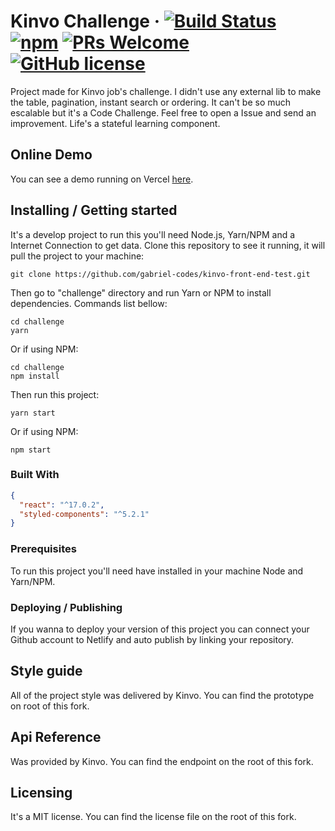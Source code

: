 # Kinvo Challenge &middot; [![Build Status](https://img.shields.io/travis/npm/npm/latest.svg?style=flat-square)](https://travis-ci.org/npm/npm) [![npm](https://img.shields.io/npm/v/npm.svg?style=flat-square)](https://www.npmjs.com/package/npm) [![PRs Welcome](https://img.shields.io/badge/PRs-welcome-brightgreen.svg?style=flat-square)](http://makeapullrequest.com) [![GitHub license](https://img.shields.io/badge/license-MIT-blue.svg?style=flat-square)](https://github.com/your/your-project/blob/master/LICENSE)

Project made for Kinvo job's challenge. I didn't use any external lib to make the table, pagination, instant search or ordering. It can't be so much escalable but it's a Code Challenge. Feel free to open a Issue and send an improvement. Life's a stateful learning component.

## Online Demo

You can see a demo running on Vercel [here](https://kinvo-challenge.vercel.app/).

## Installing / Getting started

It's a develop project to run this you'll need Node.js, Yarn/NPM and a Internet Connection to get data. Clone this repository to see it running, it will pull the project to your machine:

```shell
git clone https://github.com/gabriel-codes/kinvo-front-end-test.git
```

Then go to "challenge" directory and run Yarn or NPM to install dependencies. Commands list bellow:

```shell
cd challenge
yarn
```

Or if using NPM:

```shell
cd challenge
npm install
```

Then run this project:

```shell
yarn start
```

Or if using NPM:

```shell
npm start
```

### Built With

```json
{
  "react": "^17.0.2",
  "styled-components": "^5.2.1"
}
```

### Prerequisites

To run this project you'll need have installed in your machine Node and Yarn/NPM.

### Deploying / Publishing

If you wanna to deploy your version of this project you can connect your Github account to Netlify and auto publish by linking your repository.

## Style guide

All of the project style was delivered by Kinvo. You can find the prototype on root of this fork.

## Api Reference

Was provided by Kinvo. You can find the endpoint on the root of this fork.

## Licensing

It's a MIT license. You can find the license file on the root of this fork.
